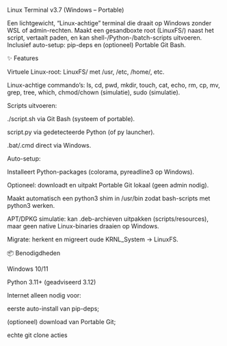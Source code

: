 Linux Terminal v3.7 (Windows – Portable)

Een lichtgewicht, “Linux-achtige” terminal die draait op Windows zonder WSL of admin-rechten.
Maakt een gesandboxte root (LinuxFS/) naast het script, vertaalt paden, en kan shell-/Python-/batch-scripts uitvoeren. Inclusief auto-setup: pip-deps en (optioneel) Portable Git Bash.

✨ Features

Virtuele Linux-root: LinuxFS/ met /usr, /etc, /home/<user>, etc.

Linux-achtige commando’s: ls, cd, pwd, mkdir, touch, cat, echo, rm, cp, mv, grep, tree, which, chmod/chown (simulatie), sudo (simulatie).

Scripts uitvoeren:

./script.sh via Git Bash (systeem of portable).

script.py via gedetecteerde Python (of py launcher).

.bat/.cmd direct via Windows.

Auto-setup:

Installeert Python-packages (colorama, pyreadline3 op Windows).

Optioneel: downloadt en uitpakt Portable Git lokaal (geen admin nodig).

Maakt automatisch een python3 shim in /usr/bin zodat bash-scripts met python3 werken.

APT/DPKG simulatie: kan .deb-archieven uitpakken (scripts/resources), maar geen native Linux-binaries draaien op Windows.

Migrate: herkent en migreert oude KRNL_System → LinuxFS.

📦 Benodigdheden

Windows 10/11

Python 3.11+ (geadviseerd 3.12)

Internet alleen nodig voor:

eerste auto-install van pip-deps;

(optioneel) download van Portable Git;

echte git clone acties
